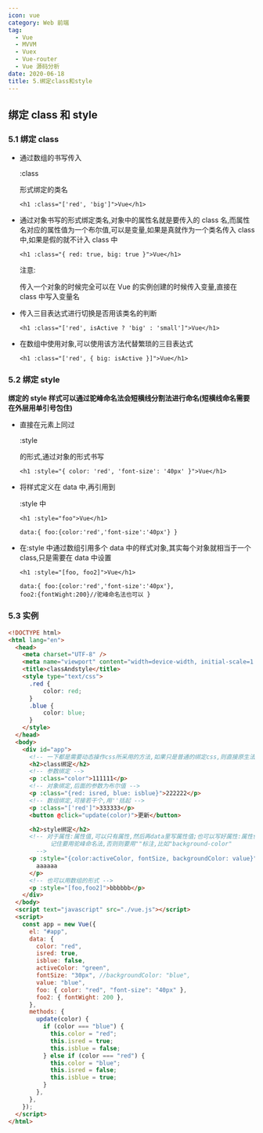 ```yaml
---
icon: vue
category: Web 前端
tag: 
  - Vue
  - MVVM
  - Vuex
  - Vue-router
  - Vue 源码分析
date: 2020-06-18
title: 5.绑定class和style
---
```


## 绑定 class 和 style

### 5.1 绑定 class

- 通过数组的书写传入

  :class

  形式绑定的类名

  ```vue
  <h1 :class="['red', 'big']">Vue</h1>
  ```

- 通过对象书写的形式绑定类名,对象中的属性名就是要传入的 class 名,而属性名对应的属性值为一个布尔值,可以是变量,如果是真就作为一个类名传入 class 中,如果是假的就不计入 class 中

  ```vue
  <h1 :class="{ red: true, big: true }">Vue</h1>
  ```

  注意:

  传入一个对象的时候完全可以在 Vue 的实例创建的时候传入变量,直接在 class 中写入变量名

- 传入三目表达式进行切换是否用该类名的判断

  ```vue
  <h1 :class="['red', isActive ? 'big' : 'small']">Vue</h1>
  ```

- 在数组中使用对象,可以使用该方法代替繁琐的三目表达式

  ```vue
  <h1 :class="['red', { big: isActive }]">Vue</h1>
  ```

### 5.2 绑定 style

**绑定的 style 样式可以通过驼峰命名法会短横线分割法进行命名(短横线命名需要在外层用单引号包住)**

- 直接在元素上同过

  :style

  的形式,通过对象的形式书写

  ```vue
  <h1 :style="{ color: 'red', 'font-size': '40px' }">Vue</h1>
  ```

- 将样式定义在 data 中,再引用到

  :style 中

  ```vue
  <h1 :style="foo">Vue</h1>
  ```

  ```vue
  data:{ foo:{color:'red','font-size':'40px'} }
  ```

- 在:style 中通过数组引用多个 data 中的样式对象,其实每个对象就相当于一个 class,只是需要在 data 中设置

  ```vue
  <h1 :style="[foo, foo2]">Vue</h1>
  ```

  ```vue
  data:{ foo:{color:'red','font-size':'40px'},
  foo2:{fontWight:200}//驼峰命名法也可以 }
  ```

### 5.3 实例

```html
<!DOCTYPE html>
<html lang="en">
  <head>
    <meta charset="UTF-8" />
    <meta name="viewport" content="width=device-width, initial-scale=1.0" />
    <title>classAndstyle</title>
    <style type="text/css">
      .red {
          color: red;
      }
      .blue {
          color: blue;
      }
    </style>
  </head>
  <body>
    <div id="app">
      <!-- 一下都是需要动态操作css所采用的方法,如果只是普通的绑定css,则直接原生法绑定即可 -->
      <h2>class绑定</h2>
      <!-- 参数绑定 -->
      <p :class="color">111111</p>
      <!-- 对象绑定,后面的参数为布尔值 -->
      <p :class="{red: isred, blue: isblue}">222222</p>
      <!-- 数组绑定,可接若干个,用''括起 -->
      <p :class="['red']">333333</p>
      <button @click="update(color)">更新</button>

      <h2>style绑定</h2>
      <!-- 对于属性:属性值,可以只有属性,然后再data里写属性值;也可以写好属性:属性值,然后在data里写属性值;
            记住要用驼峰命名法,否则则要用""标注,比如"background-color"
        -->
      <p :style="{color:activeColor, fontSize, backgroundColor: value}">
        aaaaaa
      </p>
      <!-- 也可以用数组的形式 -->
      <p :style="[foo,foo2]">bbbbbb</p>
    </div>
  </body>
  <script text="javascript" src="./vue.js"></script>
  <script>
    const app = new Vue({
      el: "#app",
      data: {
        color: "red",
        isred: true,
        isblue: false,
        activeColor: "green",
        fontSize: "30px", //backgroundColor: "blue",
        value: "blue",
        foo: { color: "red", "font-size": "40px" },
        foo2: { fontWight: 200 },
      },
      methods: {
        update(color) {
          if (color === "blue") {
            this.color = "red";
            this.isred = true;
            this.isblue = false;
          } else if (color === "red") {
            this.color = "blue";
            this.isred = false;
            this.isblue = true;
          }
        },
      },
    });
  </script>
</html>
```
